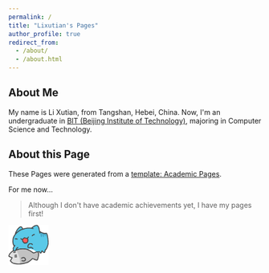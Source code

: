 ```yaml
---
permalink: /
title: "Lixutian's Pages"
author_profile: true
redirect_from: 
  - /about/
  - /about.html
---
```


About Me
-----
My name is Li Xutian, from Tangshan, Hebei, China. Now, I'm an undergraduate in [BIT (Beijing Institute of Technology)](https://english.bit.edu.cn), majoring in Computer Science and Technology.

About this Page
-----
These Pages were generated from a [template: Academic Pages](https://github.com/academicpages/academicpages.github.io/).

For me now...

> Although I don't have academic achievements yet, I have my pages first!

<img alt="Cappo" height="80" src="images/favorite1.gif" width="80"/>